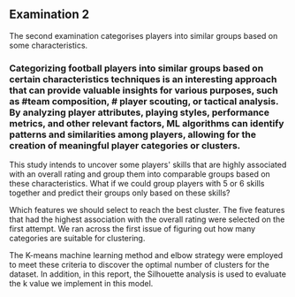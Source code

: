 ## Examination 2
The second examination categorises players into similar groups based on some characteristics.

### Categorizing football players into similar groups based on certain characteristics techniques is an interesting approach that can provide valuable insights for various purposes, such as #team composition, # player scouting, or tactical analysis. By analyzing player attributes, playing styles, performance metrics, and other relevant factors, ML algorithms can identify patterns and similarities among players, allowing for the creation of meaningful player categories or clusters.




This study intends to uncover some players' skills that are highly associated with an overall rating and group them into comparable groups based on these characteristics. What if we could group players with 5 or 6 skills together and predict their groups only based on these skills? 

Which features we should select to reach the best cluster. The five features that had the highest association with the overall rating were selected on the first attempt. We ran across the first issue of figuring out how many categories are suitable for clustering. 

The K-means machine learning method and elbow strategy were employed to meet these criteria to discover the optimal number of clusters for the dataset. In addition, in this report, the Silhouette analysis is used to evaluate the k value we implement in this model.
